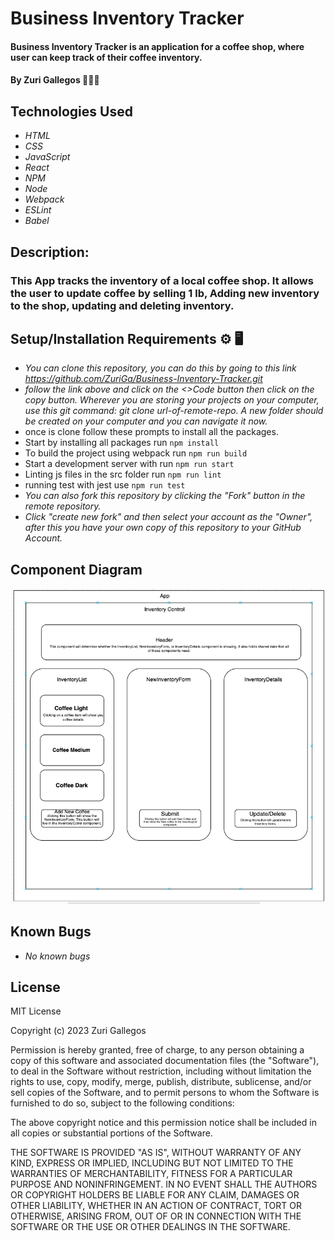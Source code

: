 # Business Inventory Tracker

#### Business Inventory Tracker is an application for a coffee shop, where user can keep track of their coffee inventory.

#### By Zuri Gallegos 👩🏾‍💻

## Technologies Used

* _HTML_
* _CSS_ 
* _JavaScript_
* _React_
* _NPM_
* _Node_
* _Webpack_
* _ESLint_
* _Babel_

## Description: 
### This App tracks the inventory of a local coffee shop. It allows the user to update coffee by selling 1 lb, Adding new inventory to the shop, updating and deleting inventory. 

## Setup/Installation Requirements ⚙️ 🖥️

* _You can clone this repository, you can do this by going to this link https://github.com/ZuriGa/Business-Inventory-Tracker.git_
* _follow the link above and click on the <>Code button then click on the copy button. Wherever you are storing your projects on your computer, use this git command: git clone url-of-remote-repo. A new folder should be created on your computer and you can navigate it now._
* once is clone follow these prompts to install all the packages.
* Start by installing all packages run `npm install`
* To build the project using webpack run `npm run build`
* Start a development server with run `npm run start`
* Linting js files in the src folder run `npm run lint`
* running test with jest use `npm run test`
* _You can also fork this repository by clicking the "Fork" button in the remote repository._
* _Click "create new fork" and then select your account as the "Owner", after this you have your own copy of this repository to your GitHub Account._

## Component Diagram

![My_Image](/src/Img/Diagram.png)

## Known Bugs

* _No known bugs_


## License

MIT License

Copyright (c) 2023 Zuri Gallegos

Permission is hereby granted, free of charge, to any person obtaining a copy
of this software and associated documentation files (the "Software"), to deal
in the Software without restriction, including without limitation the rights
to use, copy, modify, merge, publish, distribute, sublicense, and/or sell
copies of the Software, and to permit persons to whom the Software is
furnished to do so, subject to the following conditions:

The above copyright notice and this permission notice shall be included in all
copies or substantial portions of the Software.

THE SOFTWARE IS PROVIDED "AS IS", WITHOUT WARRANTY OF ANY KIND, EXPRESS OR
IMPLIED, INCLUDING BUT NOT LIMITED TO THE WARRANTIES OF MERCHANTABILITY,
FITNESS FOR A PARTICULAR PURPOSE AND NONINFRINGEMENT. IN NO EVENT SHALL THE
AUTHORS OR COPYRIGHT HOLDERS BE LIABLE FOR ANY CLAIM, DAMAGES OR OTHER
LIABILITY, WHETHER IN AN ACTION OF CONTRACT, TORT OR OTHERWISE, ARISING FROM,
OUT OF OR IN CONNECTION WITH THE SOFTWARE OR THE USE OR OTHER DEALINGS IN THE
SOFTWARE.

